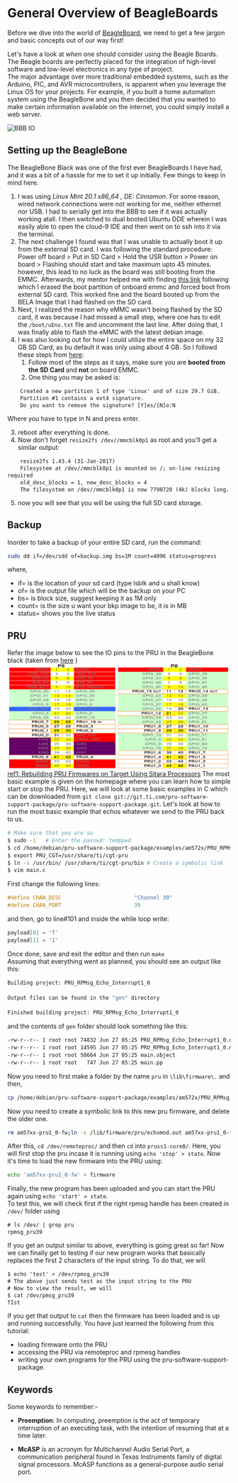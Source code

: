 # General Overview of BeagleBoards
Before we dive into the world of [BeagleBoard](https://beagleboard.org/), we need to get a few jargon and basic concepts out of our way first!


Let's have a look at _when_ one should consider using the Beagle Boards. <br>
The Beagle boards are perfectly placed for the integration of high-level software and low-level electronics in any type of project. <br>
The major advantage over more traditional embedded systems, such as the Arduino, PIC, and AVR microcontrollers, is apparent when you leverage the Linux OS for your projects. For example, if you built a home automation system using the BeagleBone and you then decided that you wanted to make certain information available on the internet, you could simply install a web server.

![BBB IO](https://www.mathworks.com/help/supportpkg/beagleboneio/ug/beaglebone_black_pinmap.png)

## Setting up the BeagleBone

The BeagleBone Black was one of the first ever BeagleBoards I have had, and it was a bit of a hassle for me to set it up initially. Few things to keep in mind here.
1. I was using _Linux Mint 20.1 x86_64 , DE: Cinnamon_. For some reason, wired network connections were not working for me, neither ethernet nor USB. I had to serially get into the BBB to see if it was actually working atall. I then switched to dual booted Ubuntu DDE wherein I was easily able to open the cloud-9 IDE and then went on to ssh into it via the terminal.
2. The next challenge I found was that I was unable to actually boot it up from the external SD card. I was following the standard procedure: Power off board > Put in SD Card > Hold the USR button > Power on board > Flashing should start and take maximum upto 45 minutes. however, this lead to no luck as the board was still booting from the EMMC. Afterwards, my mentor helped me with finding [this link](https://learn.bela.io/using-bela/about-bela/troubleshooting-guide/#problems-booting-bela-from-the-sd-card) following which I erased the boot partition of onboard emmc and forced boot from external SD card. This worked fine and the board booted up from the BELA Image that I had flashed on the SD card.
3. Next, I realized the reason why eMMC wasn't being flashed by the SD card, it was because I had missed a small step, where one has to edit the ``/boot/uEnv.txt`` file and uncomment the last line. After doing that, I was finally able to flash the eMMC with the latest debian image.
4. I was also looking out for how I could utilize the entire space on my 32 GB SD Card, as bu default it was only using about 4 GB. So I followd these steps from [here](https://elinux.org/Beagleboard:Expanding_File_System_Partition_On_A_microSD):
    1. Follow most of the steps as it says, make sure you are **booted from the SD Card** and __not__ on board EMMC.
    2. One thing you may be asked is:

```
    Created a new partition 1 of type 'Linux' and of size 29.7 GiB.
    Partition #1 contains a ext4 signature.
    Do you want to remove the signature? [Y]es/[N]o:N

```
  Where you have to type in N and press enter. 

  3. reboot after everything is done.
  4. Now don't forget ``resize2fs /dev//mmcblk0p1`` as root and you'll get a similar output:

```
    resize2fs 1.43.4 (31-Jan-2017)
    Filesystem at /dev//mmcblk0p1 is mounted on /; on-line resizing required
    old_desc_blocks = 1, new_desc_blocks = 4
    The filesystem on /dev//mmcblk0p1 is now 7790720 (4k) blocks long.

```
  5. now you will see that you will be using the full SD card storage.

## Backup
Inorder to take a backup of your entire SD card, run the command:
```sh
sudo dd if=/dev/sdd of=backup.img bs=1M count=4096 status=progress
```
where,
- if= is the location of your sd card (type lsblk and u shall know)
- of= is the output file which will be the backup on your PC
- bs= is block size, suggest keeping it as 1M only
- count= is the size u want your bkp image to be, it is in MB
- status= shows you the live status

## PRU

Refer the image below to see the IO pins to the PRU in the BeagleBone black (taken from [here](https://beagleboard.org/static/presentations/MakerFaireNY20140920_UsingBeagleBoneRealTimeMicrocontrollers.pdf) ) <br>
![PRU io pins](photos/PRUio.png) <br>
[ref1: Rebuilding PRU Firmwares on Target Using Sitara Processors](https://training.ti.com/rebuilding-pru-firmwares-target-using-sitara-processors?context=519066-1138864-1134151)
The most basic example is given on the homepage where you can learn how to simple start or stop the PRU. Here, we will look at some basic examples in C which can be downloaded from `git clone git://git.ti.com/pru-software-support-package/pru-software-support-package.git`. Let's look at how to run the most basic example that echos whatever we send to the PRU back to us.

```sh
# Make sure that you are su
$ sudo -i   # Enter the passwd: temppwd
$ cd /home/debian/pru-software-support-package/examples/am572x/PRU_RPMsg_Echo_Interrupt1_0  # Navigate to the example
$ export PRU_CGT=/usr/share/ti/cgt-pru
$ ln -s /usr/bin/ /usr/share/ti/cgt-pru/bin # Create a symbolic link
$ vim main.c
```
First change the following lines:
```c
#define CHAN_DESC                       "Channel 39"
#define CHAN_PORT                       39
```
and then, go to line#101 and inside the while loop write:
```c
payload[0] = 'T'
payload[1] = 'I'
```
Once done, save and exit the editor and then run `make`
<br>
Assuming that everything went as planned, you should see an output like this:
```sh
Building project: PRU_RPMsg_Echo_Interrupt1_0

Output files can be found in the "gen" directory

Finished building project: PRU_RPMsg_Echo_Interrupt1_0
```
and the contents of `gen` folder should look something like this:
```sh
-rw-r--r-- 1 root root 74832 Jun 27 05:25 PRU_RPMsg_Echo_Interrupt1_0.out
-rw-r--r-- 1 root root 14595 Jun 27 05:25 PRU_RPMsg_Echo_Interrupt1_0.map
-rw-r--r-- 1 root root 58664 Jun 27 05:25 main.object
-rw-r--r-- 1 root root   747 Jun 27 05:25 main.pp
```
Now you need to first make a folder by the name `pru` in `\lib\firmware\.` and then,
```sh
cp /home/debian/pru-software-support-package/examples/am572x/PRU_RPMsg_Echo_Interrupt1_0/gen/PRU_RPMsg_Echo_Interrupt1_0.out echomod.out
```
Now you need to create a symbolic link to this new pru firmware, and delete the older one.
```sh
rm am57xx-pru1_0-fw;ln -s /lib/firmware/pru/echomod.out am57xx-pru1_0-fw
```
After this, `cd /dev/remoteproc/` and then `cd` into `pruss1-core0/`. Here, you will first stop the pru incase it is running using `echo 'stop' > state`. Now it's time to load the new firmware into the PRU using:
```sh
echo 'am57xx-pru1_0-fw' > firmware
```
Finally, the new program has been uploaded and you can start the PRU again using `echo 'start' > state`.
<br>
To test this, we will check first if the right rpmsg handle has been created in `/dev/` folder using
```
# ls /dev/ | grep pru
rpmsg_pru39
```
If you get an output similar to above, everything is going great so far! Now we can finally get to testing if our new program works that basically replaces the first 2 characters of the input string. To do that, we will
```
$ echo 'test' > /dev/rpmsg_pru39
# The above just sends test as the input string to the PRU
# Now to view the result, we will
$ cat /dev/pmsg_pru39
TIst
```
If you get that output to `cat` then the firmware has been loaded and is up and running successfully. You have just learned the following from this tutorial:
- loading firmware onto the PRU
- accessing the PRU via remoteproc and rpmesg handles
- writing your own programs for the PRU using the pru-software-support-package.

## Keywords

Some keywords to remember:-
* **Preemption**: In computing, preemption is the act of temporary interruption of an executing task, with the intention of resuming that at a time later.

* **McASP** is an acronym for Multichannel Audio Serial Port, a communication peripheral found in Texas Instruments family of digital signal processors.  McASP functions as a general-purpose audio serial port.
